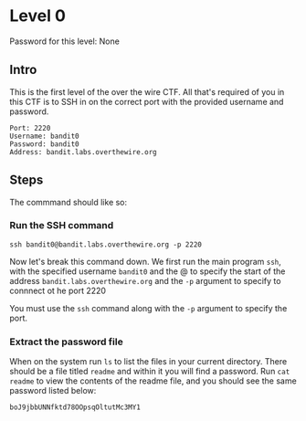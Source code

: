 # Level 0
Password for this level: None

## Intro
This is the first level of the over the wire CTF.
All that's required of you in this CTF is to SSH in on the correct port
with the provided username and password.

```
Port: 2220
Username: bandit0
Password: bandit0
Address: bandit.labs.overthewire.org
```

## Steps
The commmand should like so:

 
### Run the SSH command 
```
ssh bandit0@bandit.labs.overthewire.org -p 2220
```

Now let's break this command down. We first run the main program `ssh`,
with the specified username `bandit0` and the @ to specify the start
of the address `bandit.labs.overthewire.org` and the `-p` argument
to specify to connnect ot he port 2220


You must use the `ssh` command along with the `-p` argument to specify the port.

### Extract the password file
When on the system run `ls` to list the files in your current directory.
There should be a file titled `readme` and within it you will find a password.
Run `cat readme` to view the contents of the readme file, and you should see
the same password listed below:

```
boJ9jbbUNNfktd78OOpsqOltutMc3MY1
```